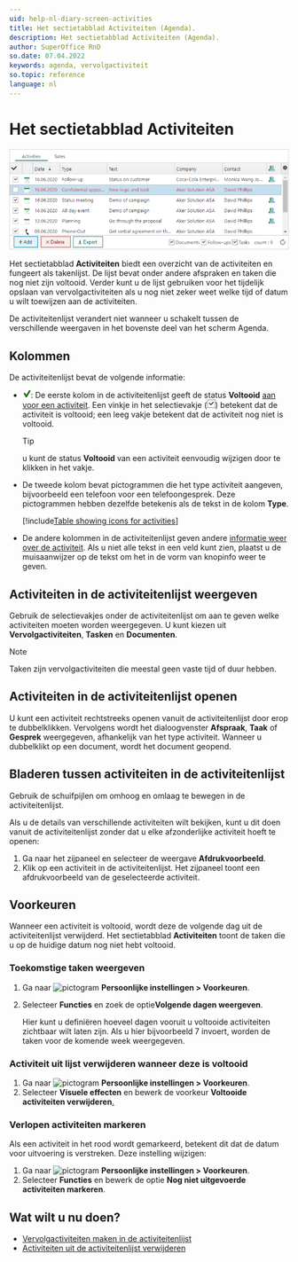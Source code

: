 ```yaml
---
uid: help-nl-diary-screen-activities
title: Het sectietabblad Activiteiten (Agenda).
description: Het sectietabblad Activiteiten (Agenda).
author: SuperOffice RnD
so.date: 07.04.2022
keywords: agenda, vervolgactiviteit
so.topic: reference
language: nl
---
```


# Het sectietabblad Activiteiten

![Het sectietabblad Activiteiten (Agenda) -screenshot][img4]

Het sectietabblad **Activiteiten** biedt een overzicht van de activiteiten en fungeert als takenlijst. De lijst bevat onder andere afspraken en taken die nog niet zijn voltooid. Verder kunt u de lijst gebruiken voor het tijdelijk opslaan van vervolgactiviteiten als u nog niet zeker weet welke tijd of datum u wilt toewijzen aan de activiteiten.

De activiteitenlijst verandert niet wanneer u schakelt tussen de verschillende weergaven in het bovenste deel van het scherm Agenda.

## Kolommen

De activiteitenlijst bevat de volgende informatie:

* ![pictogram][img3]: De eerste kolom in de activiteitenlijst geeft de status **Voltooid** [aan voor een activiteit][1]. Een vinkje in het selectievakje (![pictogram][img2]) betekent dat de activiteit is voltooid; een leeg vakje betekent dat de activiteit nog niet is voltooid.

    > [!TIP]
    > u kunt de status **Voltooid** van een activiteit eenvoudig wijzigen door te klikken in het vakje.

* De tweede kolom bevat pictogrammen die het type activiteit aangeven, bijvoorbeeld een telefoon voor een telefoongesprek. Deze pictogrammen hebben dezelfde betekenis als de tekst in de kolom **Type**.

    [!include[Table showing icons for activities](../../../learn/includes/table-activity-icons.md)]

* De andere kolommen in de activiteitenlijst geven andere [informatie weer over de activiteit][2]. Als u niet alle tekst in een veld kunt zien, plaatst u de muisaanwijzer op de tekst om het in de vorm van knopinfo weer te geven.

## Activiteiten in de activiteitenlijst weergeven

Gebruik de selectievakjes onder de activiteitenlijst om aan te geven welke activiteiten moeten worden weergegeven. U kunt kiezen uit **Vervolgactiviteiten**, **Tasken** en **Documenten**.

> [!NOTE]
> Taken zijn vervolgactiviteiten die meestal geen vaste tijd of duur hebben.

## Activiteiten in de activiteitenlijst openen

U kunt een activiteit rechtstreeks openen vanuit de activiteitenlijst door erop te dubbelklikken. Vervolgens wordt het dialoogvenster **Afspraak**, **Taak** of **Gesprek** weergegeven, afhankelijk van het type activiteit. Wanneer u dubbelklikt op een document, wordt het document geopend.

## Bladeren tussen activiteiten in de activiteitenlijst

Gebruik de schuifpijlen om omhoog en omlaag te bewegen in de activiteitenlijst.

Als u de details van verschillende activiteiten wilt bekijken, kunt u dit doen vanuit de activiteitenlijst zonder dat u elke afzonderlijke activiteit hoeft te openen:

1. Ga naar het zijpaneel en selecteer de weergave **Afdrukvoorbeeld**.
2. Klik op een activiteit in de activiteitenlijst. Het zijpaneel toont een afdrukvoorbeeld van de geselecteerde activiteit.

## Voorkeuren

Wanneer een activiteit is voltooid, wordt deze de volgende dag uit de activiteitenlijst verwijderd. Het sectietabblad **Activiteiten** toont de taken die u op de huidige datum nog niet hebt voltooid.

### Toekomstige taken weergeven

1. Ga naar ![pictogram][img1] **Persoonlijke instellingen &gt; Voorkeuren**.
2. Selecteer **Functies** en zoek de optie**Volgende dagen weergeven**.

    Hier kunt u definiëren hoeveel dagen vooruit u voltooide activiteiten zichtbaar wilt laten zijn.
    Als u hier bijvoorbeeld 7 invoert, worden de taken voor de komende week weergegeven.

### Activiteit uit lijst verwijderen wanneer deze is voltooid

1. Ga naar ![pictogram][img1] **Persoonlijke instellingen &gt; Voorkeuren**.
2. Selecteer **Visuele effecten** en bewerk de voorkeur **Voltooide activiteiten verwijderen**[.][8]

### Verlopen activiteiten markeren

Als een activiteit in het rood wordt gemarkeerd, betekent dit dat de datum voor uitvoering is verstreken. Deze instelling wijzigen:

1. Ga naar ![pictogram][img1] **Persoonlijke instellingen &gt; Voorkeuren**.
2. Selecteer **Functies** en bewerk de optie **Nog niet uitgevoerde activiteiten markeren**.

## Wat wilt u nu doen?

* [Vervolgactiviteiten maken in de activiteitenlijst][5]
* [Activiteiten uit de activiteitenlijst verwijderen][7]

<!-- Referenced links -->
[1]: ../change-completed-status.md
[2]: dialog-for-followups.md
[5]: ../create-follow-up.md
[7]: ../../../learn/basics/activity.md
[8]: ../../../learn/getting-started/preferences.md

<!-- Referenced images -->
[img1]: ../../../../media/icons/personal-settings-small.png
[img2]: ../../../../media/icons/check.png
[img3]: ../../../../media/icons/sale-sold-details.png
[img4]: ../../../../media/loc/en/diary/activities-detail.png
